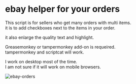 # ebay helper for your orders 

This script is for sellers who get many orders with multi items.  
it is to add checkboxes next to the items in your order.  

it also enlarge the quality text and highlight.  

Greasemonkey or tampermonkey add-on is requeired.  
tampermonkey and scriptcat will work.   

I work on desktop most of the time.  
I am not sure if it will work on mobile browsers.  


![ebay-orders](https://github.com/ELY3M/ebay-helper-for-your-orders/ebay-orders.png)
